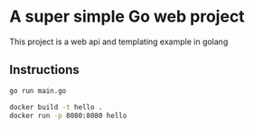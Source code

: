 # A super simple Go web project

This project is a web api and templating example in golang

## Instructions

```bash
go run main.go
```

```bash
docker build -t hello .
docker run -p 8080:8080 hello
```